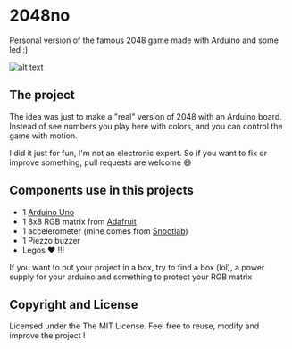 2048no
======

Personal version of the famous 2048 game made with Arduino and some led :) 

![alt text](http://vigie-benjamin.com/images/projects/2048no.gif "Live demo")


## The project
The idea was just to make a "real" version of 2048 with an Arduino board.
Instead of see numbers you play here with colors, and you can control the game with motion.

I did it just for fun, I'm not an electronic expert. So if you want to fix or improve something, pull requests are welcome :smile:



## Components use in this projects
  * 1 [Arduino Uno](http://store.arduino.cc/index.php?main_page=product_info&cPath=11&products_id=195)
  * 1 8x8 RGB matrix from [Adafruit](http://www.adafruit.com/product/1487)
  * 1 accelerometer (mine comes from [Snootlab](http://snootlab.fr/adafruit/380-adxl335-accelerometre-3-axes-5v-3g.html))
  * 1 Piezzo buzzer
  * Legos :heart: !!!
  
If you want to put your project in a box, try to find a box (lol), a power supply for your arduino and something to protect your RGB matrix


## Copyright and License

Licensed under the The MIT License. Feel free to reuse, modify and improve the project !
